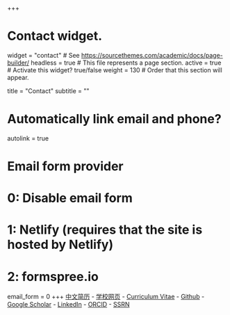 +++
# Contact widget.
widget = "contact"  # See https://sourcethemes.com/academic/docs/page-builder/
headless = true  # This file represents a page section.
active = true  # Activate this widget? true/false
weight = 130  # Order that this section will appear.

title = "Contact"
subtitle = ""

# Automatically link email and phone?
autolink = true

# Email form provider
#   0: Disable email form
#   1: Netlify (requires that the site is hosted by Netlify)
#   2: formspree.io
email_form = 0
+++
[中文简历](files/cv/cv-chinese.pdf) - [学校网页](http://jt.hnu.edu.cn/info/1167/7011.htm) - [Curriculum Vitae](files/cv/cv.pdf) - [Github](https://github.com/xinhe97) - [Google Scholar](https://scholar.google.com/citations?user=qD8bY00AAAAJ&hl=en&authuser=2) - [LinkedIn](https://www.linkedin.com/in/xinhesean/) - [ORCID](https://orcid.org/0000-0002-2275-5215) - [SSRN](https://papers.ssrn.com/sol3/cf_dev/AbsByAuth.cfm?per_id=3071233) 